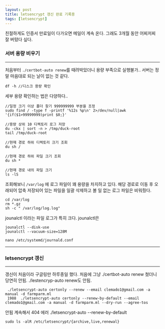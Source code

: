 ```yaml
---
layout: post
title: letsencrypt 갱신 완료 기록용
tags: [letsencrypt]
---
```


친절하게도 인증서 만료일이 다가오면 메일이 계속 온다. 그래도 3개월 동안 어찌저찌 잘 버텼다 싶다. 

  
  
### 서버 용량 비우기
- - -
처음부터 `./certbot-auto renew`를 때려박았더니 용량 부족으로 실행불가.. 서버는 정말 마음대로 되는 날이 없는 것 같다.  
````
df -h //디스크 용량 확인
````

세부 용량 확인하는 법은 다양하다..
````
//일정 크기 이상 폴더 찾기 999999999 부분을 조정
sudo find / -type f -printf '%12s %p\n' 2>/dev/null|awk '{if($1>99999999)print $0;}'

//용량 상위 10 디렉토리 로그 저장
du -ckx | sort -n > /tmp/duck-root
tail /tmp/duck-root

//현재 경로 하위 디렉토리 크기 조회
du sh /

//현재 경로 하위 파일 크기 조회
du sh *

//현재 경로 내의 파일 크기 
ls -lS
````

조회해보니 `/var/log` 에 로그 파일이 꽤 용량을 차지하고 있다. 해당 경로로 이동 후 오래되어 압축 저장되어 있는 파일을 일괄 삭제하고 볼 일 없는 로그 파일은 비워줬다.

````
cd /var/log
rm *.gz
sh -c " /var/log/log.log"
````

jounalctl 이라는 파일 로그가 특히 크다.
jounalctl은

````
jounalctl --disk-use
jounalctl --vacuum-size=128M

nano /etc/systemd/journald.conf
````
***

### letsencrypt 갱신
- - -
갱신이 처음이라 구글링만 하루종일 했다.
처음에 그냥 ./certbot-auto renew 쳤더니 당연히 안됨. ./lestencryp-auto renew도 안됨. 
````
 ./letsencrypt-auto certonly --renew --email clemado1@gmail.com -a manual -d farmparm.ml
 1988  ./letsencrypt-auto certonly --renew-by-default --email clemado1@gmail.com -a manual -d farmparm.ml --dry-run --agree-tos
````
안됨 계속해서 404 에러
./letsencrypt-auto --renew-by-default

`sudo ls -alR /etc/letsencrypt/{archive,live,renewal}`